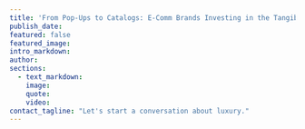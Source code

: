 ```yaml
---
title: 'From Pop-Ups to Catalogs: E-Comm Brands Investing in the Tangible'
publish_date:
featured: false
featured_image:
intro_markdown:
author:
sections:
  - text_markdown:
    image:
    quote:
    video:
contact_tagline: "Let's start a conversation about luxury."
---
```


